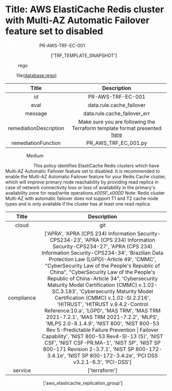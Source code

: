 



# Title: AWS ElastiCache Redis cluster with Multi-AZ Automatic Failover feature set to disabled


***<font color="white">Master Test Id:</font>*** PR-AWS-TRF-EC-001

***<font color="white">Master Snapshot Id:</font>*** ['TRF_TEMPLATE_SNAPSHOT']

***<font color="white">type:</font>*** rego

***<font color="white">rule:</font>*** file([database.rego])  
  
  
  
  

|Title|Description|
| :---: | :---: |
|id|PR-AWS-TRF-EC-001|
|eval|data.rule.cache_failover|
|message|data.rule.cache_failover_err|
|remediationDescription|Make sure you are following the Terraform template format presented <a href='https://registry.terraform.io/providers/hashicorp/aws/latest/docs/resources/elasticache_replication_group' target='_blank'>here</a>|
|remediationFunction|PR_AWS_TRF_EC_001.py|


***<font color="white">Severity:</font>*** Medium

***<font color="white">Description:</font>*** This policy identifies ElastiCache Redis clusters which have Multi-AZ Automatic Failover feature set to disabled. It is recommended to enable the Multi-AZ Automatic Failover feature for your Redis Cache cluster, which will improve primary node reachability by providing read replica in case of network connectivity loss or loss of availability in the primary's availability zone for read/write operations._x005F_x000D_ Note: Redis cluster Multi-AZ with automatic failover does not support T1 and T2 cache node types and is only available if the cluster has at least one read replica.  
  
  

|Title|Description|
| :---: | :---: |
|cloud|git|
|compliance|['APRA', 'APRA (CPS 234) Information Security-CPS234-23', 'APRA (CPS 234) Information Security-CPS234-27', 'APRA (CPS 234) Information Security-CPS234-34', 'Brazilian Data Protection Law (LGPD)-Article 49', 'CMMC', "CyberSecurity Law of the People's Republic of China", "CyberSecurity Law of the People's Republic of China-Article 34", 'Cybersecurity Maturity Model Certification (CMMC) v.1.02-SC.3.183', 'Cybersecurity Maturity Model Certification (CMMC) v.1.02-SI.2.216', 'HITRUST', 'HITRUST v.9.4.2-Control Reference:10.a', 'LGPD', 'MAS TRM', 'MAS TRM 2021-7.2.1', 'MAS TRM 2021-7.2.2', 'MLPS', 'MLPS 2.0-8.1.4.9', 'NIST 800', 'NIST 800-53 Rev 5-Predictable Failure Prevention \| Failover Capability', 'NIST 800-53 Rev4-SI-13 (5)', 'NIST CSF', 'NIST CSF-PR.MA-1', 'NIST SP', 'NIST SP 800-171 Revision 2-3.7.1', 'NIST SP 800-172-3.4.1e', 'NIST SP 800-172-3.4.2e', 'PCI DSS v3.2.1-6.3', 'PCI-DSS']|
|service|['terraform']|


***<font color="white">Resource Types:</font>*** ['aws_elasticache_replication_group']


[database.rego]: https://github.com/prancer-io/prancer-compliance-test/tree/master/aws/terraform/database.rego

